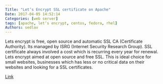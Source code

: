 ```yaml
---
Title: "Let’s Encrypt SSL certificate on Apache"
Date: 2017-04-05 14:52:14
Categories: [web server]
tags: [apache, let’s encrypt, centos, fedora, rhel]
Authors: sedlav
---
```


Lets encrypt is free, open source and automatic SSL CA (Certificate Authority). Its managed by ISRG (Internet Security Research Group). SSL certificate always involved a cost which is recurring every year for renewal. Lets encrypt aimed at open source and free SSL. This is ideal choice for small websites, businesses which has less or no critical data on their websites and looking for a SSL certificates.

[Link](http://kerneltalks.com/config/lets-encrypt-ssl-certificate-on-apache-yum-based-linux-system/)
